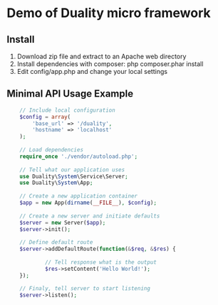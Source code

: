 Demo of Duality micro framework
===============================

Install
-------

1. Download zip file and extract to an Apache web directory
2. Install dependencies with composer: php composer.phar install
3. Edit config/app.php and change your local settings

Minimal API Usage Example
-------------

```php
	// Include local configuration
    $config = array(
        'base_url' => '/duality',
        'hostname' => 'localhost'
    );
        
    // Load dependencies
	require_once './vendor/autoload.php';
        
    // Tell what our application uses
    use Duality\System\Service\Server;
    use Duality\System\App;
      
    // Create a new application container
    $app = new App(dirname(__FILE__), $config);
     
    // Create a new server and initiate defaults
    $server = new Server($app);
    $server->init();
     
    // Define default route
    $server->addDefaultRoute(function(&$req, &$res) {
       
            // Tell response what is the output
            $res->setContent('Hello World!');
    });
        
    // Finaly, tell server to start listening
    $server->listen();
```

